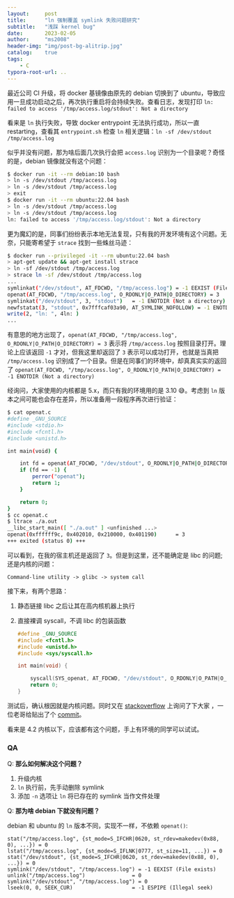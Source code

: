 ```yaml
---
layout:     post
title:      "ln 强制覆盖 symlink 失败问题研究"
subtitle:   "浅踩 kernel bug"
date:       2023-02-05
author:     "ms2008"
header-img: "img/post-bg-alitrip.jpg"
catalog:    true
tags:
    - C
typora-root-url: ..
---
```


最近公司 CI 升级，将 docker 基镜像由原先的 debian 切换到了 ubuntu，导致应用一旦成功启动之后，再次执行重启将会持续失败。查看日志，发现打印 `ln: failed to access '/tmp/access.log/stdout': Not a directory`

看来是 `ln` 执行失败，导致 docker entrypoint 无法执行成功，所以一直 restarting，查看其 `entrypoint.sh` 检查 `ln` 相关逻辑：`ln -sf /dev/stdout /tmp/access.log`

似乎并没有问题，那为啥后面几次执行会把 `access.log` 识别为一个目录呢？奇怪的是，debian 镜像就没有这个问题：

```sh
$ docker run -it --rm debian:10 bash
> ln -s /dev/stdout /tmp/access.log
> ln -s /dev/stdout /tmp/access.log
> exit
$ docker run -it --rm ubuntu:22.04 bash
> ln -s /dev/stdout /tmp/access.log
> ln -s /dev/stdout /tmp/access.log
ln: failed to access '/tmp/access.log/stdout': Not a directory
```

更为魔幻的是，同事们纷纷表示本地无法复现，只有我的开发环境有这个问题。无奈，只能寄希望于 `strace` 找到一些蛛丝马迹：

```sh
$ docker run --privileged -it --rm ubuntu:22.04 bash
> apt-get update && apt-get install strace
> ln -sf /dev/stdout /tmp/access.log
> strace ln -sf /dev/stdout /tmp/access.log
...
symlinkat("/dev/stdout", AT_FDCWD, "/tmp/access.log") = -1 EEXIST (File exists)
openat(AT_FDCWD, "/tmp/access.log", O_RDONLY|O_PATH|O_DIRECTORY) = 3
symlinkat("/dev/stdout", 3, "stdout")   = -1 ENOTDIR (Not a directory)
newfstatat(3, "stdout", 0x7fffcaf03a90, AT_SYMLINK_NOFOLLOW) = -1 ENOTDIR (Not a directory)
write(2, "ln: ", 4ln: )
...
```

有意思的地方出现了，`openat(AT_FDCWD, "/tmp/access.log", O_RDONLY|O_PATH|O_DIRECTORY) = 3` 表示将 `/tmp/access.log` 按照目录打开。理论上应该返回 `-1` 才对，但我这里却返回了 `3` 表示可以成功打开，也就是当真把 `/tmp/access.log` 识别成了一个目录。但是在同事们的环境中，却真真实实的返回了 `openat(AT_FDCWD, "/tmp/access.log", O_RDONLY|O_PATH|O_DIRECTORY) = -1 ENOTDIR (Not a directory)`

经询问，大家使用的内核都是 5.x，而只有我的环境用的是 3.10 😅。考虑到 `ln` 版本之间可能也会存在差异，所以准备用一段程序再次进行验证：

```sh
$ cat openat.c
#define _GNU_SOURCE
#include <stdio.h>
#include <fcntl.h>
#include <unistd.h>

int main(void) {

    int fd = openat(AT_FDCWD, "/dev/stdout", O_RDONLY|O_PATH|O_DIRECTORY);
    if (fd == -1) {
        perror("openat");
        return 1;
    }

    return 0;
}
$ cc openat.c
$ ltrace ./a.out
__libc_start_main([ "./a.out" ] <unfinished ...>
openat(0xffffff9c, 0x402010, 0x210000, 0x401190)      = 3
+++ exited (status 0) +++
```

可以看到，在我的宿主机还是返回了 `3`。但是到这里，还不能确定是 libc 的问题; 还是内核的问题：

```
Command-line utility -> glibc -> system call
```

接下来，有两个思路：

1. 静态链接 libc 之后让其在高内核机器上执行
2. 直接裸调 syscall，不调 libc 的包装函数

	```c
	#define _GNU_SOURCE
	#include <fcntl.h>
	#include <unistd.h>
	#include <sys/syscall.h>

	int main(void) {

		syscall(SYS_openat, AT_FDCWD, "/dev/stdout", O_RDONLY|O_PATH|O_DIRECTORY);
		return 0;
	}
	```

测试后，确认根因就是内核问题。同时又在 [stackoverflow][1] 上询问了下大家 ，一位老哥给贴出了个 [commit][2]。

看来是 4.2 内核以下，应该都有这个问题，手上有环境的同学可以试试。

### QA

Q: **那么如何解决这个问题？**

1. 升级内核
2. `ln` 执行前，先手动删除 symlink
3. 添加 `-n` 选项让 `ln` 将已存在的 symlink 当作文件处理

Q: **那为啥 debian 下就没有问题？**

debian 和 ubuntu 的 `ln` 版本不同，实现不一样，不依赖 `openat()`:

```
stat("/tmp/access.log", {st_mode=S_IFCHR|0620, st_rdev=makedev(0x88, 0), ...}) = 0
lstat("/tmp/access.log", {st_mode=S_IFLNK|0777, st_size=11, ...}) = 0
stat("/dev/stdout", {st_mode=S_IFCHR|0620, st_rdev=makedev(0x88, 0), ...}) = 0
symlink("/dev/stdout", "/tmp/access.log") = -1 EEXIST (File exists)
unlink("/tmp/access.log")               = 0
symlink("/dev/stdout", "/tmp/access.log") = 0
lseek(0, 0, SEEK_CUR)                   = -1 ESPIPE (Illegal seek)
```

[1]: https://stackoverflow.com/questions/75305383/openat-recognized-dev-stdout-as-a-directory
[2]: https://github.com/torvalds/linux/commit/97242f99a013950af63effa0732f8ef7db4e31ec

